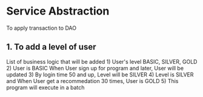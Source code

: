 # Service Abstraction
  
  To apply transaction to DAO
  

## 1. To add a level of user

  List of business logic that will be added
    1) User's level BASIC, SILVER, GOLD
    2) User is BASIC When User sign up for program and later, User will be updated
    3) By login time 50 and up, Level will be SILVER
    4) Level is SILVER and When User get a recommedation 30 times, User is GOLD
    5) This program will execute in a batch
  
  
  
